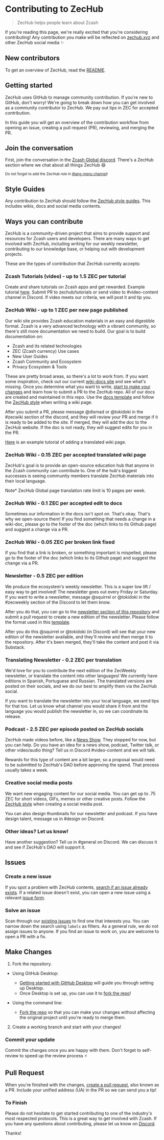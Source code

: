 # Contributing to ZecHub

> ZecHub helps people learn about Zcash

If you're reading this page, we're really excited that you're considering contributing! Any contribution you make will be reflected on [zechub.xyz](https://www.zechub.xyz/) and other ZecHub social media :sparkles:

## New contributors

To get an overview of ZecHub, read the [README](/README.md).

## Getting started

ZecHub uses GitHub to manage community contribution. If you're new to GitHub, don't worry! We're going to break down how you can get involved as a community contributor to ZecHub. We pay out tips in ZEC for accepted contribution.

In this guide you will get an overview of the contribution workflow from opening an issue, creating a pull request (PR), reviewing, and merging the PR.


## Join the conversation

First, join the conversation in the [Zcash Global discord](https://discord.gg/zcash). There's a ZecHub section where we chat about all things ZecHub :smile:

<small> Do not forget to add the ZecHub role in <a href="https://discord.com/channels/978714252934258779/983468150861484093">#lang-menu channel</a>! </small>

## Style Guides

Any contribution to ZecHub should follow the [ZecHub style guides](/styles/guide.md). This includes wikis, docs and social media contents.

## Ways you can contribute

ZecHub is a community-driven project that aims to provide support and resources for Zcash users and developers. There are many ways to get involved with ZecHub, including writing for our weekly newsletter, contributing to our knowledge base, or helping out with development projects.

These are the types of contribution that ZecHub currently accepts:

### Zcash Tutorials (video) - up to 1.5 ZEC per tutorial

Create and share tutorials on Zcash apps and get rewarded. Example tutorial [here](https://www.youtube.com/watch?v=Mgm_nK3gr7U&list=PL6_epn0lASLGc_YALzxbMH0-dNyhFufus&index=7). Submit PR to zechub/tutorials or send video to #video-content channel in Discord. If video meets our criteria, we will post it and tip you.

### ZecHub Wiki - up to 1 ZEC per new page published

Our wiki site provides Zcash education materials in an easy and digestible format. Zcash is a very advanced technology with a vibrant community, so there's still more documentation we need to build. Our goal is to build documentation on:

- Zcash and its related technologies
- ZEC (Zcash currency) Use cases
- New User Guides
- Zcash Community and Ecosystem
- Privacy Ecosystem & Tools

These are pretty broad areas, so there's a lot to work from. If you want some inspiration, check out our current [wiki-docs site](https://wiki.zechub.xyz/) and see what's missing. Once you determine what you want to write, [start to make your changes](#make-changes) and learn how to submit a PR to the ZecHub repo. All of our docs are created and maintained in this repo. Use the [docs template](https://github.com/ZecHub/zechub/blob/main/template.md) and follow the [ZecHub style](#style-guides) when writing a wiki page.

After you submit a PR, please message @dismad or @tokidoki in the #zecwiki section of the discord, and they will review your PR and merge if it is ready to be added to the site. If merged, they will add the doc to the ZecHub website. If the doc is not ready, they will suggest edits for you in the PR.

[Here](https://youtu.be/r0hC_-VNdd8) is an example tutorial of adding a translated wiki page.

### ZecHub Wiki - 0.15 ZEC per accepted translated wiki page

ZecHub's goal is to provide an open-source education hub that anyone in the Zcash community can contribute to. One of the hub's biggest successes is seeing community members translate ZecHub materials into their local language.

Note* ZecHub Global page translation rate limit is 10 pages per week.

### ZecHub Wiki - 0.1 ZEC per accepted edit to docs

Sometimes our information in the docs isn't spot on. That's okay. That's why we open-source them! If you find something that needs a change in a wiki-doc, please go to the footer of the doc (which links to its Github page) and suggest a change via a PR.

### ZecHub Wiki - 0.05 ZEC per broken link fixed

If you find that a link is broken, or something important is mispelled, please go to the footer of the doc (which links to its Github page) and suggest the change via a PR.

### Newsletter - 0.5 ZEC per edition

We produce the ecosystem's weekly newsletter. This is a super low lift / easy way to get involved! The newsletter goes out every Friday or Saturday. If you want to write a newsletter, message @squirrel or @tokidoki in the #zecweekly section of the Discord to let them know.

After you do that, you can go to the [newsletter section of this repository](/newsletter/newsletterbasics.md) and submit a pull request to create a new edition of the newsletter. Please follow the format used in this [template](/newsletter/newslettertemplate.md).

After you do this @squirrel or @tokidoki (in Discord) will see that your new edition of the newsletter available, and they'll review and then merge it to the repository. After it's been merged, they'll take the content and post it via Substack.

### Translating Newsletter - 0.2 ZEC per translation

We'd love for you to contribute the next edition of the ZecWeekly newsletter, or translate the content into other languages! We currently have editions in Spanish, Portuguese and Russian. The translated versions are posted on their socials, and we do our best to amplify them via the ZecHub social.

If you want to translate the newsletter into your local language, we send tips for that too. Let us know what channel you would share it from and the language you would publish the newsletter in, so we can coordinate its release.

### Podcast - 2.5 ZEC per episode posted on ZecHub socials

ZecHub made videos before, like a [News Show](https://www.youtube.com/watch?v=frTzwCWRNLs&t=434s). They stopped for now, but you can help. Do you have an idea for a news show, podcast, Twitter talk, or other video/audio thing? Tell us in Discord #video-content and we will talk.

Rewards for this type of content are a bit larger, so a proposal would need to be submitted to ZecHub's DAO before approving the spend. That process usually takes a week.

### Creative social media posts

We want new engaging content for our social media. You can get up to .75 ZEC for short videos, GIFs, memes or other creative posts. Follow the [ZecHub style](#style-guides) when creating a social media post.

You can also design thumbnails for our newsletter and podcast. If you have design talent, message us in #design on Discord.

### Other ideas? Let us know!

Have another suggestion? Tell us in #general on Discord. We can discuss it and see if ZecHub's DAO will support it.

## Issues

### Create a new issue

If you spot a problem with ZecHub contents, [search if an issue already exists](https://github.com/ZecHub/zechub/issues). If a related issue doesn't exist, you can open a new issue using a relevant [issue form](https://github.com/zechub/zechub/issues/new/choose).

### Solve an issue

Scan through our [existing issues](https://github.com/zechub/zechub/issues) to find one that interests you. You can narrow down the search using `labels` as filters. As a general rule, we do not assign issues to anyone. If you find an issue to work on, you are welcome to open a PR with a fix.

## Make Changes

1. Fork the repository.

- Using GitHub Desktop:

  - [Getting started with GitHub Desktop](https://docs.github.com/en/desktop/installing-and-configuring-github-desktop/getting-started-with-github-desktop) will guide you through setting up Desktop.
  - Once Desktop is set up, you can use it to [fork the repo](https://docs.github.com/en/desktop/contributing-and-collaborating-using-github-desktop/cloning-and-forking-repositories-from-github-desktop)!

- Using the command line:
  - [Fork the repo](https://docs.github.com/en/github/getting-started-with-github/fork-a-repo#fork-an-example-repository) so that you can make your changes without affecting the original project until you're ready to merge them.

2. Create a working branch and start with your changes!

### Commit your update

Commit the changes once you are happy with them. Don't forget to self-review to speed up the review process :zap:

## Pull Request

When you're finished with the changes, [create a pull request](https://github.com/ZecHub/zechub/pulls), also known as a PR. Include your unified address (UA) in the PR so we can send you a tip!

### To Finish

Please do not hesitate to get started contributing to one of the industry's most respected protocols. This is a great way to get involved with Zcash. If you have any questions about contributing, please let us know on [Discord](#join-the-conversation).

Thanks!
